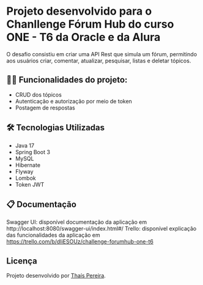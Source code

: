 # Projeto desenvolvido para o Chanllenge Fórum Hub do curso ONE - T6 da Oracle e da Alura

O desafio consistiu em criar uma API Rest que simula um fórum, permitindo aos usuários criar, comentar, atualizar, pesquisar, listas e deletar tópicos. 

## :woman_technologist: Funcionalidades do projeto:

- CRUD dos tópicos
- Autenticação e autorização por meio de token
- Postagem de respostas

## :hammer_and_wrench: Tecnologias Utilizadas
- Java 17
- Spring Boot 3
- MySQL
- Hibernate
- Flyway
- Lombok
- Token JWT

## :clipboard: Documentação
Swagger UI: disponível documentação da aplicação em http://localhost:8080/swagger-ui/index.html#/
Trello: disponível explicação das funcionalidades da aplicação em https://trello.com/b/dIiESOUz/challenge-forumhub-one-t6

## Licença
Projeto desenvolvido por [Thaís Pereira](https://github.com/ThaisSilva).
